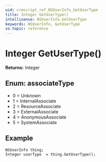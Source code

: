 ```yaml
---
uid: crmscript_ref_NSUserInfo_GetUserType
title: Integer GetUserType()
intellisense: NSUserInfo.GetUserType
keywords: NSUserInfo, GetUserType
so.topic: reference
---
```


# Integer GetUserType()

**Returns:** Integer

## Enum: associateType

* 0 = Unknown
* 1 = InternalAssociate
* 2 = ResourceAssociate
* 3 = ExternalAssociate
* 4 = AnonymousAssociate
* 5 = SystemAssociate

## Example

```crmscript
NSUserInfo thing;
Integer userType  = thing.GetUserType();
```
